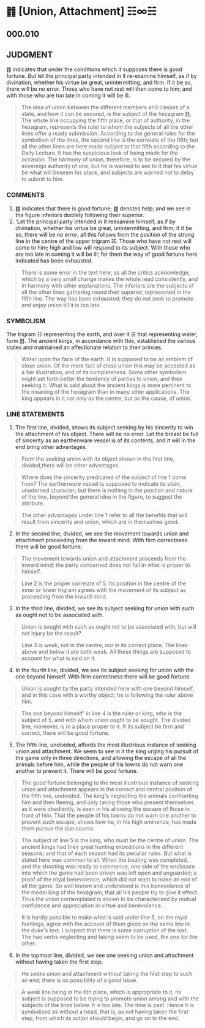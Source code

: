 # ䷇ [Union, Attachment] ☷∞☵

## 000.010

## JUDGMENT

䷇ indicates that under the conditions which it supposes there is good fortune. But let the principal party intended in it re-examine himself, as if by divination, whether his virtue be great, unintermitting, and firm. If it be so, there will be no error. Those who have not rest will then come to him; and with those who are too late in coming it will be ill.

> The idea of union between the different members and classes of a state, and how it can be secured, is the subject of the hexagram ䷇. The whole line occupying the fifth place, or that of authority, in the hexagram, represents the ruler to whom the subjects of all the other lines offer a ready submission. According to the general rules for the symbolism of the lines, the second line is the correlate of the fifth; but all the other lines are here made subject to that fifth according to the Daily Lecture. It has the suspicious look of being made for the occasion. The harmony of union, therefore, is to be secured by the sovereign authority of one; but he is warned to see to it that his virtue be what will beseem his place, and subjects are warned not to delay to submit to him.

### COMMENTS

1. ䷇ indicates that there is good fortune; ䷇ denotes help; and we see in the figure inferiors docilely following their superior.
2. 'Let the principal party intended in it reexamine himself, as if by divination, whether his virtue be great, unintermitting, and firm; if it be so, there will be no error; all this follows from the position of the strong line in the centre of the upper trigram ☵. Those who have not rest will come to him; high and low will respond to its subject. With those who are too late in coming it will be ill; for them the way of good fortune here indicated has been exhausted.

> There is some error in the text here, as all the critics acknowledge, which by a very small change makes the whole read consistently, and in harmony with other explanations. The inferiors are the subjects of all the other lines gathering round their superior, represented in the fifth line. The way has been exhausted; they do not seek to promote and enjoy union till it is too late.

### SYMBOLISM

The trigram ☷ representing the earth, and over it ☵ that representing water, form ䷇. The ancient kings, in accordance with this, established the various states and maintained an affectionate relation to their princes.

> Water upon the face of the earth. It is supposed to be an emblem of close union. Of the mere fact of close union this may be accepted as a fair illustration, and of its completeness. Some other symbolism might set forth better the tendency of parties to union, and their seeking it. What is said about the ancient kings is more pertinent to the meaning of the hexagram than in many other applications. The king appears in it not only as the centre, but as the cause, of union.

### LINE STATEMENTS

1. The first line, divided, shows its subject seeking by his sincerity to win the attachment of his object. There will be no error. Let the breast be full of sincerity as an earthenware vessel is of its contents, and it will in the end bring other advantages.

> From the seeking union with its object shown in the first line, divided,there will be other advantages.

> Where does the sincerity predicated of the subject of line 1 come from? The earthenware vessel is supposed to indicate its plain, unadorned character; but there is nothing in the position and nature of the line, beyond the general idea in the figure, to suggest the attribute. 

> The other advantages under line 1 refer to all the benefits that will result from sincerity and union, which are in themselves good.

2. In the second line, divided, we see the movement towards union and attachment proceeding from the inward mind. With firm correctness there will be good fortune.

> The movement towards union and attachment proceeds from the inward mind; the party concerned does not fail in what is proper to himself.

> Line 2 is the proper correlate of 5. Its position in the centre of the inner or lower trigram agrees with the movement of its subject as proceeding from the inward mind.

3. In the third line, divided, we see its subject seeking for union with such as ought not to be associated with.

> Union is sought with such as ought not to be associated with, but will not injury be the result?

> Line 3 is weak, not in the centre, nor in its correct place. The lines above and below it are both weak. All these things are supposed to account for what is said on it.

4. In the fourth line, divided, we see its subject seeking for union with the one beyond himself. With firm correctness there will be good fortune.

> Union is sought by the party intended here with one beyond himself, and in this case with a worthy object; he is following the ruler above him.

> The one beyond himself' in line 4 is the ruler or king, who is the subject of 5, and with whom union ought to be sought. The divided line, moreover, is in a place proper to it. If its subject be firm and correct, there will be good fortune.

5. The fifth line, undivided, affords the most illustrious instance of seeking union and attachment. We seem to see in it the king urging his pursuit of the game only in three directions, and allowing the escape of all the animals before him, while the people of his towns do not warn one another to prevent it. There will be good fortune.

> The good fortune belonging to the most illustrious instance of seeking union and attachment appears in the correct and central position of the fifth line, undivided. The king's neglecting the animals confronting him and then fleeing, and only taking those who present themselves as it were obediently, is seen in his allowing the escape of those in front of him. That the people of his towns do not warn one another to prevent such escape, shows how he, in his high eminence, has made them pursue the due course.

> The subject of line 5 is the king, who must be the centre of union. The ancient kings had their great hunting expeditions in the different seasons; and that of each season had its peculiar rules. But what is stated here was common to all. When the beating was completed, and the shooting was ready to commence, one side of the enclosure into which the game had been driven was left open and unguarded; a proof of the royal benevolence, which did not want to make an end of all the game. So well known and understood is this benevolence of the model king of the hexagram, that all his people try to give it effect. Thus the union contemplated is shown to be characterised by mutual confidence and appreciation in virtue and benevolence.

> It is hardly possible to make what is said under line 5, on the royal huntings, agree with the account of them given on the same line in the duke's text. I suspect that there is some corruption of the text. The two verbs neglecting and taking seem to be used, the one for the other.

6. In the topmost line, divided, we see one seeking union and attachment without having taken the first step.

> He seeks union and attachment without taking the first step to such an end; there is no possibility of a good issue.

> A weak line being in the 6th place, which is appropriate to it, its subject is supposed to be trying to promote union among and with the subjects of the lines below. It is too late. The time is past. Hence it is symbolised as without a head, that is, as not having taken the first step, from which its action should begin, and go on to the end.
